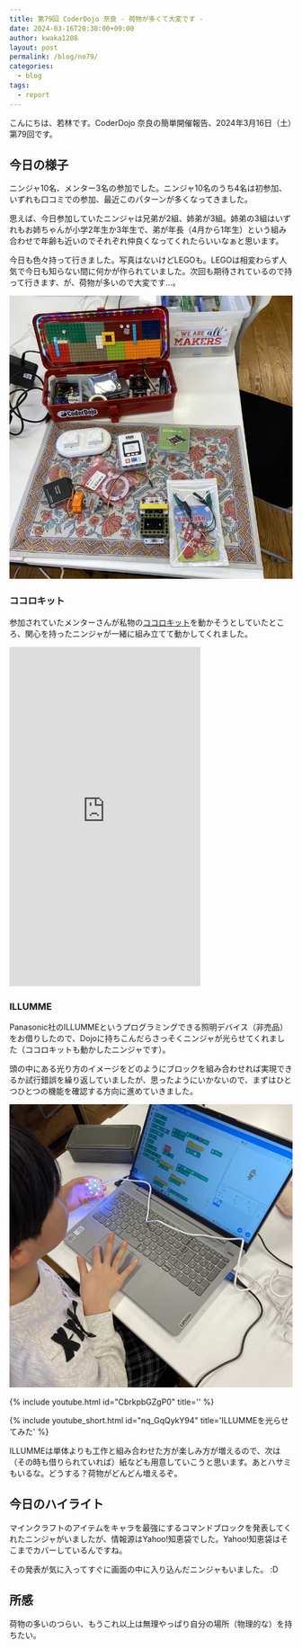 ```yaml
---
title: 第79回 CoderDojo 奈良 - 荷物が多くて大変です -
date: 2024-03-16T20:30:00+09:00
author: kwaka1208
layout: post
permalink: /blog/no79/
categories:
  - blog
tags:
  - report
---
```

こんにちは、若林です。CoderDojo 奈良の簡単開催報告、2024年3月16日（土）第79回です。

## 今日の様子
ニンジャ10名、メンター3名の参加でした。ニンジャ10名のうち4名は初参加、いずれも口コミでの参加、最近このパターンが多くなってきました。

思えば、今日参加していたニンジャは兄弟が2組、姉弟が3組。姉弟の3組はいずれもお姉ちゃんが小学2年生か3年生で、弟が年長（4月から1年生）という組み合わせで年齢も近いのでそれぞれ仲良くなってくれたらいいなぁと思います。

今日も色々持って行きました。写真はないけどLEGOも。LEGOは相変わらず人気で今日も知らない間に何かが作られていました。次回も期待されているので持って行きます、が、荷物が多いので大変です...。

![](/assets/images/2024/03/01.jpg)

### ココロキット
参加されていたメンターさんが私物の[ココロキット](https://kurikit.ux-xu.com/cocorokit/)を動かそうとしていたところ、関心を持ったニンジャが一緒に組み立てて動かしてくれました。

<iframe width="340" height="604" src="https://www.youtube.com/embed/fGXjBNH7Vcw" title="ユカイ工学ココロキットを作って動かしてみた" frameborder="0" allow="accelerometer; autoplay; clipboard-write; encrypted-media; gyroscope; picture-in-picture; web-share" allowfullscreen></iframe>

### ILLUMME
Panasonic社のILLUMMEというプログラミングできる照明デバイス（非売品）をお借りしたので、Dojoに持ちこんだらさっそくニンジャが光らせてくれました（ココロキットも動かしたニンジャです）。

頭の中にある光り方のイメージをどのようにブロックを組み合わせれば実現できるか試行錯誤を繰り返していましたが、思ったようにいかないので、まずはひとつひとつの機能を確認する方向に進めていきました。

![](/assets/images/2024/03/02.jpg)

{% include youtube.html id="CbrkpbGZgP0" title='' %}

{% include youtube_short.html id="nq_GqQykY94" title='ILLUMMEを光らせてみた' %}

ILLUMMEは単体よりも工作と組み合わせた方が楽しみ方が増えるので、次は（その時も借りられていれば）紙なども用意していこうと思います。あとハサミもいるな。どうする？荷物がどんどん増えるぞ。

## 今日のハイライト
マインクラフトのアイテムをキャラを最強にするコマンドブロックを発表してくれたニンジャがいましたが、情報源はYahoo!知恵袋でした。Yahoo!知恵袋はそこまでカバーしているんですね。

その発表が気に入ってすぐに画面の中に入り込んだニンジャもいました。 :D

## 所感
荷物の多いのつらい、もうこれ以上は無理やっぱり自分の場所（物理的な）を持ちたい。